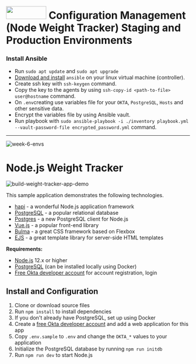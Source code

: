 #  <img src="https://img.shields.io/static/v1?label=&message=Ansible&color=black" width="110" height="35"/>  Configuration Management (Node Weight Tracker) Staging and Production Environments

### Install Ansible
* Run `sudo apt update` and `sudo apt upgrade`
* [Download and install](https://linuxhint.com/begineers_guide_tutorial_ansible/) `ansible` on your linux virtual machine (controller).
* Create ssh key with `ssh-keygen` command.
* Copy the key to the agents by using `ssh-copy-id <path-to-file> user@hostname` command.
* On `.env`creating use variables file for your  `OKTA`, `PostgreSQL`, `Hosts` and other sensitive data.
* Encrypt the variables file by using Ansible vault.
* Run playbook with `sudo ansible-playbook -i ./inventory playbook.yml --vault-password-file encrypted_password.yml` command.

---

![week-6-envs](https://user-images.githubusercontent.com/83014719/138560843-a874c1e8-f789-44f9-8140-42bc55e22d6d.png)
# Node.js Weight Tracker

![build-weight-tracker-app-demo](https://user-images.githubusercontent.com/83014719/137505630-ccf4c3f4-6e06-4778-b414-830d6bb23f99.gif)

This sample application demonstrates the following technologies.

* [hapi](https://hapi.dev) - a wonderful Node.js application framework
* [PostgreSQL](https://www.postgresql.org/) - a popular relational database
* [Postgres](https://github.com/porsager/postgres) - a new PostgreSQL client for Node.js
* [Vue.js](https://vuejs.org/) - a popular front-end library
* [Bulma](https://bulma.io/) - a great CSS framework based on Flexbox
* [EJS](https://ejs.co/) - a great template library for server-side HTML templates

**Requirements:**

* [Node.js](https://nodejs.org/) 12.x or higher
* [PostgreSQL](https://www.postgresql.org/) (can be installed locally using Docker)
* [Free Okta developer account](https://developer.okta.com/) for account registration, login

## Install and Configuration

1. Clone or download source files
1. Run `npm install` to install dependencies
1. If you don't already have PostgreSQL, set up using Docker
1. Create a [free Okta developer account](https://developer.okta.com/) and add a web application for this app
1. Copy `.env.sample` to `.env` and change the `OKTA_*` values to your application
1. Initialize the PostgreSQL database by running `npm run initdb`
1. Run `npm run dev` to start Node.js


